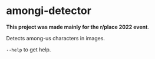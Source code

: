 # amongi-detector

**This project was made mainly for the r/place 2022 event**.

Detects among-us characters in images. 

`--help` to get help.
